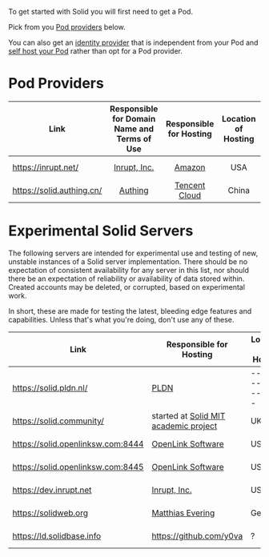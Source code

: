 
To get started with Solid you will first need to get a Pod.

Pick from you [Pod providers](https://github.com/solid/pods/blob/master/README.md#pod-providers) below. 

You can also get an [identity provider](https://github.com/solid/solid-idp-list) that is independent from your Pod and [self host your Pod](https://github.com/solid/information/blob/master/documentation/pods.md#self-hosting-pods) rather than opt for a Pod provider.



# Pod Providers

|               Link                |    Responsible for Domain Name and Terms of Use     |             Responsible for Hosting               | Location of Hosting | Solid Server Version |
|-----------------------------------|:---------------------------------------------------:|:-------------------------------------------------:|:-------------------:|:--------------------:|
| https://inrupt.net/               | [Inrupt, Inc.](https://inrupt.com/terms-of-service) |         [Amazon](https://aws.amazon.com)          |         USA         |          NSS 5.x          |
| https://solid.authing.cn/         |                          [Authing](https://authing.cn)                         |                        [Tencent Cloud](https://cloud.tencent.com)                         |         China          |          NSS 5.x          |


# Experimental Solid Servers

The following servers are intended for experimental use and testing of new, unstable instances of a Solid server implementation. There should be no expectation of consistent availability for any server in this list, nor should there be an expectation of reliability or availability of data stored within. Created accounts may be deleted, or corrupted, based on experimental work.

In short, these are made for testing the latest, bleeding edge features and capabilities. Unless that's what you're doing, don't use any of these.

| Link | Responsible for Hosting| Location of Hosting | Solid Server Version |
|-------------------|-------------------|-------------------|-------------------|
|https://solid.pldn.nl/ |[PLDN](http://www.pilod.nl/wiki/Platform_Linked_Data_Nederland)|-------------------|-------------------|
| https://solid.community/| started at [Solid MIT academic project](https://solid.mit.edu) | UK |           NSS 5.x          |
| https://solid.openlinksw.com:8444 |   [OpenLink Software](https://www.openlinksw.com/)  |         USA         |        NSS 4.x       |
| https://solid.openlinksw.com:8445 |   [OpenLink Software](https://www.openlinksw.com/)  |         USA         |        NSS 5.x       |
| https://dev.inrupt.net |  [Inrupt, Inc.](https://www.inrupt.com/)  |         USA         |        NSS 5.x       |
| https://solidweb.org         |                         [Matthias Evering](https://github.com/ewingson)                      |                        Germany                         |         NSS 5.x          |        
|https://ld.solidbase.info|https://github.com/y0va|?|NSS 5.1.0|




